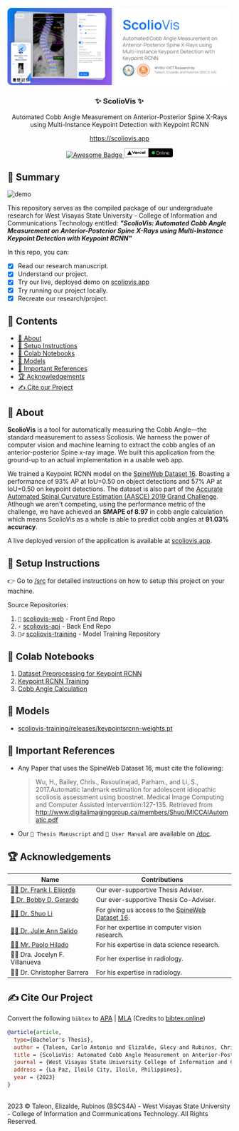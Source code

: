 ![preview](/assets/preview.png)

<h3 align="center">✨ ScolioVis ✨</h3>
<p align="center">
  Automated Cobb Angle Measurement on Anterior-Posterior Spine X-Rays using Multi-Instance Keypoint Detection with Keypoint RCNN
</p>
<p align="center"><a href="https://scoliovis.app/">https://scoliovis.app</a></p>
<p align="center">
  <a href="https://github.com/sindresorhus/awesome">
    <img alt="Awesome Badge" src="https://cdn.rawgit.com/sindresorhus/awesome/d7305f38d29fed78fa85652e3a63e154dd8e8829/media/badge.svg" height="20">
  </a>
  <a href="https://github.com/ossu/computer-science">
	<img alt="Vercel Badge Custom" src="assets/vercel_status.png" height="20">
  </a>
</p>

## 📖 Summary

![demo](/assets/demo.gif)

This repository serves as the compiled package of our undergraduate research for West Visayas State University - College of Information and Communications Technology entitled: **_"ScolioVis:
Automated Cobb Angle Measurement on Anterior-Posterior Spine X-Rays using Multi-Instance Keypoint Detection with Keypoint RCNN"_**

In this repo, you can:

- [x] Read our research manuscript.
- [x] Understand our project.
- [x] Try our live, deployed demo on [scoliovis.app](https://scoliovis.app/)
- [x] Try running our project locally.
- [x] Recreate our research/project.

## 📑 Contents

- [:book: About](#book-about)
- [:toolbox: Setup Instructions](#toolbox-setup-instructions)
- [:ledger: Colab Notebooks](#ledger-colab-notebooks)
- [:brain: Models](#brain-models)
- [:scroll: Important References](#scroll-important-references)
- [:trophy: Acknowledgements](#trophy-acknowledgements)
- [:writing_hand: Cite our Project](#writing_hand-cite-our-project)

## :book: About

**ScolioVis** is a tool for automatically measuring the Cobb Angle—the standard measurement to assess Scoliosis. We harness the power of computer vision and machine learning to extract the cobb angles of an anterior-posterior Spine x-ray image. We built this application from the ground-up to an actual implementation in a usable web app.

We trained a Keypoint RCNN model on the [SpineWeb Dataset 16](http://spineweb.digitalimaginggroup.ca/Index.php?n=Main.Datasets#Dataset_16.3A_609_spinal_anterior-posterior_x-ray_images). Boasting a performance of 93% AP at IoU=0.50 on object detections and 57% AP at IoU=0.50 on keypoint detections. The dataset is also part of the [Accurate Automated Spinal Curvature Estimation (AASCE) 2019 Grand Challenge](https://aasce19.grand-challenge.org/Task/). Atlhough we aren't competing, using the performance metric of the challenge, we have achieved an **SMAPE of 8.97** in cobb angle calculation which means ScolioVis as a whole is able to predict cobb angles at **91.03% accuracy**.

A live deployed version of the application is available at [scoliovis.app](https://scoliovis.app/).

## :toolbox: Setup Instructions

👉 Go to [/src](/src) for detailed instructions on how to setup this project on your machine.

Source Repositories:

1. `🎨` [scoliovis-web](https://github.com/Blankeos/scoliovis-web) - Front End Repo
2. `⚡` [scoliovis-api](https://github.com/Blankeos/scoliovis-api) - Back End Repo
3. `🏋️‍♂️` [scoliovis-training](https://github.com/Blankeos/scoliovis-training) - Model Training Repository

## :ledger: Colab Notebooks

1. [Dataset Preprocessing for Keypoint RCNN](https://colab.research.google.com/drive/1Rlt43PWo6NYREuDsGT8K5tRg5QqfFdVc?usp=sharing)
1. [Keypoint RCNN Training](https://colab.research.google.com/drive/1aaTWt2rZ-M7YlqIus7aC-84SorjNwl8G?usp=sharing)
1. [Cobb Angle Calculation](https://colab.research.google.com/drive/1Cm32oftsMpsqMH5kLHgr0RtsfLAfiJnF?usp=sharing)

## :brain: Models

- [scoliovis-training/releases/keypointsrcnn-weights.pt](https://github.com/Blankeos/scoliovis-training/releases/download/latest/keypointsrcnn_weights.pt)
<!-- 2. releases/yolov5-detection.pt _(obsolete)_ -->

## :scroll: Important References

- Any Paper that uses the SpineWeb Dataset 16, must cite the following:

  > Wu, H., Bailey, Chris., Rasoulinejad, Parham., and Li, S., 2017.Automatic landmark estimation for adolescent idiopathic scoliosis assessment using boostnet. Medical Image Computing and Computer Assisted Intervention:127-135. Retrieved from http://www.digitalimaginggroup.ca/members/Shuo/MICCAIAutomatic.pdf

- Our `📄 Thesis Manuscript` and `📘 User Manual` are available on [/doc](/doc).

## :trophy: Acknowledgements

| Name                                                                                        | Contributions                                                                                                                                                                 |
| ------------------------------------------------------------------------------------------- | ----------------------------------------------------------------------------------------------------------------------------------------------------------------------------- |
| [👨‍🏫 Dr. Frank I. Elijorde](https://scholar.google.com.ph/citations?user=MbegV1wAAAAJ&hl=en) | Our ever-supportive Thesis Adviser.                                                                                                                                           |
| [🤵 Dr. Bobby D. Gerardo](https://scholar.google.com.ph/citations?user=JNlh9WMAAAAJ&hl=en)  | Our ever-supportive Thesis Co-Adviser.                                                                                                                                        |
| [👨‍🔬 Dr. Shuo Li](http://www.digitalimaginggroup.ca/members/Shuo/MICCAIAutomatic.pdf)        | For giving us access to the [SpineWeb Dataset 16](http://spineweb.digitalimaginggroup.ca/Index.php?n=Main.Datasets#Dataset_16.3A_609_spinal_anterior-posterior_x-ray_images). |
| [👩‍💼 Dr. Julie Ann Salido](https://scholar.google.com/citations?user=xeoUxA0AAAAJ&hl=en)     | For her expertise in computer vision research.                                                                                                                                |
| [👨‍💼 Mr. Paolo Hilado](https://www.researchgate.net/profile/Paolo-Hilado-2)                  | For his expertise in data science research.                                                                                                                                   |
| 👩‍⚕️ Dra. Jocelyn F. Villanueva                                                               | For her expertise in radiology.                                                                                                                                               |
| 👨‍⚕️ Dr. Christopher Barrera                                                                  | For his expertise in radiology.                                                                                                                                               |

<!-- - [👨‍🏫 Dr. Frank I. Elijorde](https://scholar.google.com.ph/citations?user=MbegV1wAAAAJ&hl=en) - Our ever-supportive Thesis Adviser.
- [🤵 Dr. Bobby D. Gerardo](https://scholar.google.com.ph/citations?user=JNlh9WMAAAAJ&hl=en) - Our ever-supportive Thesis Co-Adviser.
- [👨‍🔬 Dr. Shuo Li](http://www.digitalimaginggroup.ca/members/Shuo/MICCAIAutomatic.pdf) - for giving us access to the [SpineWeb Dataset 16](http://spineweb.digitalimaginggroup.ca/Index.php?n=Main.Datasets#Dataset_16.3A_609_spinal_anterior-posterior_x-ray_images)
- [👩‍💼 Dr. Julie Ann Salido](https://scholar.google.com/citations?user=xeoUxA0AAAAJ&hl=en) - for her expertise in computer vision research.
- [👨‍💼 Mr. Paolo Hilado](https://www.researchgate.net/profile/Paolo-Hilado-2) - for his expertise in data science research.
- 👩‍⚕️ Dra. Jocelyn F. Villanueva - for her expertise in radiology.
- 👨‍⚕️ Dr. Christopher Barrera - for his expertise in radiology. -->

## :writing_hand: Cite Our Project

Convert the following `bibtex` to
<a href="https://bibtex.online/?bibtex=%22@article{article,%20type={Bachelor%27s%20Thesis},%20author%20=%20{Taleon,%20Carlo%20Antonio%20and%20Elizalde,%20Glecy%20and%20Rubinos,%20Christopher%20Joseph},%20title%20=%20{ScolioVis:%20Automated%20Cobb%20Angle%20Measurement%20on%20Anterior-Posterior%20Spine%20X-Rays%20using%20Multi-Instance%20Keypoint%20Detection%20with%20Keypoint%20RCNN},%20journal%20=%20{West%20Visayas%20State%20University%20College%20of%20Information%20and%20Communications%20Technology},%20address%20=%20{La%20Paz,%20Iloilo%20City,%20Iloilo,%20Philippines},%20year%20=%20{2023}%20}%22&format=apa">APA</a> | <a href="https://bibtex.online/?bibtex=%22@article{article,%20type={Bachelor%27s%20Thesis},%20author%20=%20{Taleon,%20Carlo%20Antonio%20and%20Elizalde,%20Glecy%20and%20Rubinos,%20Christopher%20Joseph},%20title%20=%20{ScolioVis:%20Automated%20Cobb%20Angle%20Measurement%20on%20Anterior-Posterior%20Spine%20X-Rays%20using%20Multi-Instance%20Keypoint%20Detection%20with%20Keypoint%20RCNN},%20journal%20=%20{West%20Visayas%20State%20University%20College%20of%20Information%20and%20Communications%20Technology},%20address%20=%20{La%20Paz,%20Iloilo%20City,%20Iloilo,%20Philippines},%20year%20=%20{2023}%20}%22&format=mla">MLA</a>
(Credits to [bibtex.online](https://bibtex.online))

```bibtex
@article{article,
  type={Bachelor's Thesis},
  author = {Taleon, Carlo Antonio and Elizalde, Glecy and Rubinos, Christopher Joseph},
  title = {ScolioVis: Automated Cobb Angle Measurement on Anterior-Posterior Spine X-Rays using Multi-Instance Keypoint Detection with Keypoint RCNN},
  journal = {West Visayas State University College of Information and Communications Technology},
  address = {La Paz, Iloilo City, Iloilo, Philippines},
  year = {2023}
}
```

<br />
2023 © Taleon, Elizalde, Rubinos (BSCS4A) - West Visayas State University - College of Information and Communications Technology. All Rights Reserved.
